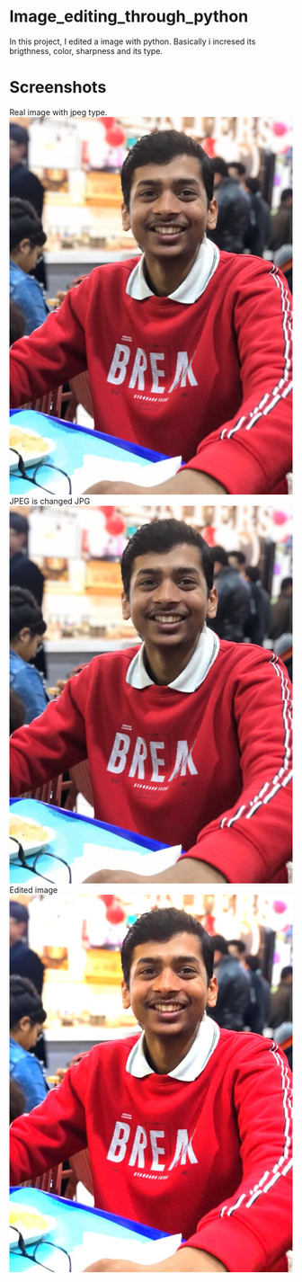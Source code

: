 # Image_editing_through_python
In this project, I edited a image with python. Basically i incresed its brigthness, color, sharpness and its type.

# Screenshots
Real image with jpeg type.
![Image of adduser](https://github.com/AbhishekKumarSingh00/Image_editing_through_python/blob/master/Abhishek.jpeg)
JPEG is changed JPG
![Image of adduser](https://github.com/AbhishekKumarSingh00/Image_editing_through_python/blob/master/Abhi.jpg)
Edited image
![Image of adduser](https://github.com/AbhishekKumarSingh00/Image_editing_through_python/blob/master/edited.jpg)
